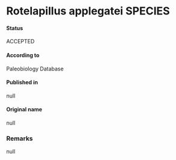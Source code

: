 Rotelapillus applegatei SPECIES
=======

#### Status
ACCEPTED

#### According to
Paleobiology Database

#### Published in
null

#### Original name
null

### Remarks
null
